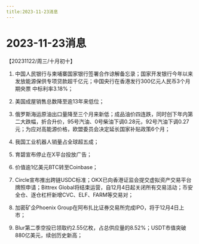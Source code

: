 ```yaml
---
title:2023-11-23消息
---
```

# 2023-11-23消息
【20231122/周三/十月初十】
1. 中国人民银行与柬埔寨国家银行签署合作谅解备忘录；国家开发银行今年以来发放能源保供专项贷款超千亿元；中国央行在香港发行300亿元人民币3个月期央票 中标利率3.18%；

2. 美国成屋销售总数降至逾13年来低位；

3. 俄罗斯海运原油出口量降至三个月来新低；成品油价四连跌，同时创下年内第二大跌幅，折合升价，95号汽油、0号柴油下调0.28元，92号汽油下调0.27元；为应对高能源价格，欧盟委员会决定延长国家补贴政策6个月；

4. 我国工业机器人销量占全球超五成；

5. 育碧宣布停止在X平台投放广告；

6. 价值逾1亿美元BTC转至Coinbase；

7. Circle宣布推出跨链USDC标准；OKX已向香港证监会提交虚拟资产交易平台牌照申请；Bittrex Global将结束运营，自12月4日起关闭所有交易活动；币安全仓、逐仓杠杆新增CVC、ELF、FARM等交易对；

8. 加密矿企Phoenix Group在阿布扎比证券交易所完成IPO，将于12月4日上市；

9. Blur第二季空投已领取约2.55亿枚，占总供应量的8.52%；USDT市值突破880亿美元，续创历史新高；